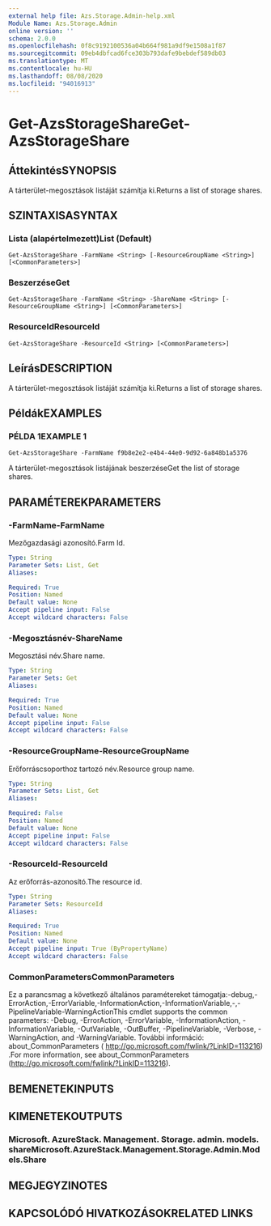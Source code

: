 ```yaml
---
external help file: Azs.Storage.Admin-help.xml
Module Name: Azs.Storage.Admin
online version: ''
schema: 2.0.0
ms.openlocfilehash: 0f8c9192100536a04b664f981a9df9e1508a1f87
ms.sourcegitcommit: 09eb4dbfcad6fce303b793dafe9bebdef589db03
ms.translationtype: MT
ms.contentlocale: hu-HU
ms.lasthandoff: 08/08/2020
ms.locfileid: "94016913"
---
```

# <span data-ttu-id="5c942-101">Get-AzsStorageShare</span><span class="sxs-lookup"><span data-stu-id="5c942-101">Get-AzsStorageShare</span></span>

## <span data-ttu-id="5c942-102">Áttekintés</span><span class="sxs-lookup"><span data-stu-id="5c942-102">SYNOPSIS</span></span>
<span data-ttu-id="5c942-103">A tárterület-megosztások listáját számítja ki.</span><span class="sxs-lookup"><span data-stu-id="5c942-103">Returns a list of storage shares.</span></span>

## <span data-ttu-id="5c942-104">SZINTAXISA</span><span class="sxs-lookup"><span data-stu-id="5c942-104">SYNTAX</span></span>

### <span data-ttu-id="5c942-105">Lista (alapértelmezett)</span><span class="sxs-lookup"><span data-stu-id="5c942-105">List (Default)</span></span>
```
Get-AzsStorageShare -FarmName <String> [-ResourceGroupName <String>] [<CommonParameters>]
```

### <span data-ttu-id="5c942-106">Beszerzése</span><span class="sxs-lookup"><span data-stu-id="5c942-106">Get</span></span>
```
Get-AzsStorageShare -FarmName <String> -ShareName <String> [-ResourceGroupName <String>] [<CommonParameters>]
```

### <span data-ttu-id="5c942-107">ResourceId</span><span class="sxs-lookup"><span data-stu-id="5c942-107">ResourceId</span></span>
```
Get-AzsStorageShare -ResourceId <String> [<CommonParameters>]
```

## <span data-ttu-id="5c942-108">Leírás</span><span class="sxs-lookup"><span data-stu-id="5c942-108">DESCRIPTION</span></span>
<span data-ttu-id="5c942-109">A tárterület-megosztások listáját számítja ki.</span><span class="sxs-lookup"><span data-stu-id="5c942-109">Returns a list of storage shares.</span></span>

## <span data-ttu-id="5c942-110">Példák</span><span class="sxs-lookup"><span data-stu-id="5c942-110">EXAMPLES</span></span>

### <span data-ttu-id="5c942-111">PÉLDA 1</span><span class="sxs-lookup"><span data-stu-id="5c942-111">EXAMPLE 1</span></span>
```
Get-AzsStorageShare -FarmName f9b8e2e2-e4b4-44e0-9d92-6a848b1a5376
```

<span data-ttu-id="5c942-112">A tárterület-megosztások listájának beszerzése</span><span class="sxs-lookup"><span data-stu-id="5c942-112">Get the list of storage shares.</span></span>

## <span data-ttu-id="5c942-113">PARAMÉTEREK</span><span class="sxs-lookup"><span data-stu-id="5c942-113">PARAMETERS</span></span>

### <span data-ttu-id="5c942-114">-FarmName</span><span class="sxs-lookup"><span data-stu-id="5c942-114">-FarmName</span></span>
<span data-ttu-id="5c942-115">Mezőgazdasági azonosító.</span><span class="sxs-lookup"><span data-stu-id="5c942-115">Farm Id.</span></span>

```yaml
Type: String
Parameter Sets: List, Get
Aliases:

Required: True
Position: Named
Default value: None
Accept pipeline input: False
Accept wildcard characters: False
```

### <span data-ttu-id="5c942-116">-Megosztásnév</span><span class="sxs-lookup"><span data-stu-id="5c942-116">-ShareName</span></span>
<span data-ttu-id="5c942-117">Megosztási név.</span><span class="sxs-lookup"><span data-stu-id="5c942-117">Share name.</span></span>

```yaml
Type: String
Parameter Sets: Get
Aliases:

Required: True
Position: Named
Default value: None
Accept pipeline input: False
Accept wildcard characters: False
```

### <span data-ttu-id="5c942-118">-ResourceGroupName</span><span class="sxs-lookup"><span data-stu-id="5c942-118">-ResourceGroupName</span></span>
<span data-ttu-id="5c942-119">Erőforráscsoporthoz tartozó név.</span><span class="sxs-lookup"><span data-stu-id="5c942-119">Resource group name.</span></span>

```yaml
Type: String
Parameter Sets: List, Get
Aliases:

Required: False
Position: Named
Default value: None
Accept pipeline input: False
Accept wildcard characters: False
```

### <span data-ttu-id="5c942-120">-ResourceId</span><span class="sxs-lookup"><span data-stu-id="5c942-120">-ResourceId</span></span>
<span data-ttu-id="5c942-121">Az erőforrás-azonosító.</span><span class="sxs-lookup"><span data-stu-id="5c942-121">The resource id.</span></span>

```yaml
Type: String
Parameter Sets: ResourceId
Aliases:

Required: True
Position: Named
Default value: None
Accept pipeline input: True (ByPropertyName)
Accept wildcard characters: False
```

### <span data-ttu-id="5c942-122">CommonParameters</span><span class="sxs-lookup"><span data-stu-id="5c942-122">CommonParameters</span></span>
<span data-ttu-id="5c942-123">Ez a parancsmag a következő általános paramétereket támogatja:-debug,-ErrorAction,-ErrorVariable,-InformationAction,-InformationVariable,-,-PipelineVariable-WarningAction</span><span class="sxs-lookup"><span data-stu-id="5c942-123">This cmdlet supports the common parameters: -Debug, -ErrorAction, -ErrorVariable, -InformationAction, -InformationVariable, -OutVariable, -OutBuffer, -PipelineVariable, -Verbose, -WarningAction, and -WarningVariable.</span></span> <span data-ttu-id="5c942-124">További információ: about_CommonParameters ( http://go.microsoft.com/fwlink/?LinkID=113216) .</span><span class="sxs-lookup"><span data-stu-id="5c942-124">For more information, see about_CommonParameters (http://go.microsoft.com/fwlink/?LinkID=113216).</span></span>

## <span data-ttu-id="5c942-125">BEMENETEK</span><span class="sxs-lookup"><span data-stu-id="5c942-125">INPUTS</span></span>

## <span data-ttu-id="5c942-126">KIMENETEK</span><span class="sxs-lookup"><span data-stu-id="5c942-126">OUTPUTS</span></span>

### <span data-ttu-id="5c942-127">Microsoft. AzureStack. Management. Storage. admin. models. share</span><span class="sxs-lookup"><span data-stu-id="5c942-127">Microsoft.AzureStack.Management.Storage.Admin.Models.Share</span></span>

## <span data-ttu-id="5c942-128">MEGJEGYZI</span><span class="sxs-lookup"><span data-stu-id="5c942-128">NOTES</span></span>

## <span data-ttu-id="5c942-129">KAPCSOLÓDÓ HIVATKOZÁSOK</span><span class="sxs-lookup"><span data-stu-id="5c942-129">RELATED LINKS</span></span>
